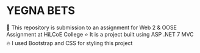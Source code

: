 # YEGNA BETS
🔰 This repository is submission to an assignment for Web 2 & OOSE Assignment at HiLCoE College
⭐ It is a project built using ASP .NET 7 MVC
🔥 I used Bootstrap and CSS for styling this project

